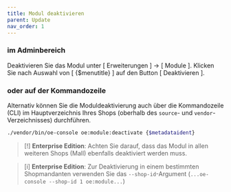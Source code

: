 ```yaml
---
title: Modul deaktivieren
parent: Update
nav_order: 1
---
```


### **im Adminbereich**

Deaktivieren Sie das Modul unter [ Erweiterungen ] -> [ Module ]. Klicken Sie nach Auswahl von [ {$menutitle} ] auf den Button [ Deaktivieren ].

### **oder auf der Kommandozeile**

Alternativ können Sie die Moduldeaktivierung auch über die Kommandozeile (CLI) im Hauptverzeichnis Ihres Shops (oberhalb des `source`- und `vendor`-Verzeichnisses) durchführen.

```bash
./vendor/bin/oe-console oe:module:deactivate {$metadataident}
```

> [!] **Enterprise Edition**: Achten Sie darauf, dass das Modul in allen weiteren Shops (Mall) ebenfalls deaktiviert werden muss.

> [i] **Enterprise Edition**: Zur Deaktivierung in einem bestimmten Shopmandanten verwenden Sie das `--shop-id`-Argument (`...oe-console --shop-id 1 oe:module...`)